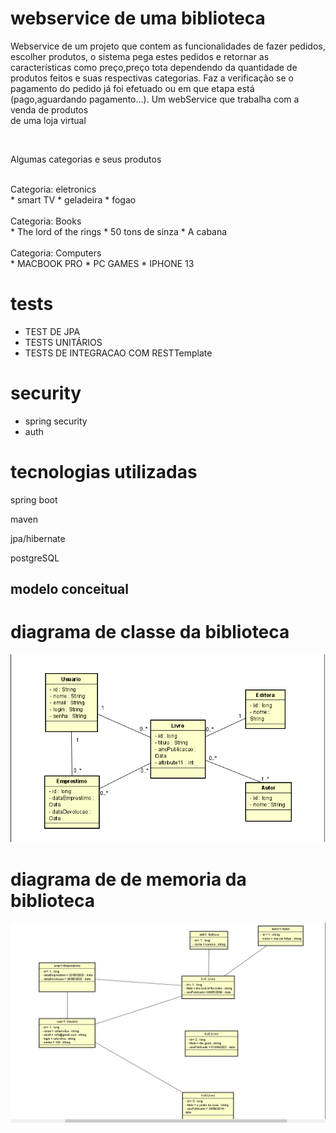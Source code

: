 # webservice de uma biblioteca

Webservice de um projeto que contem as funcionalidades de fazer pedidos, escolher produtos, o sistema pega estes pedidos e retornar as
características como preço,preço tota dependendo da quantidade de produtos feitos e suas respectivas categorias. Faz a verificação se o 
pagamento do pedido já foi efetuado ou em que etapa está (pago,aguardando pagamento...).  Um webService que trabalha com a venda de produtos  
de uma loja virtual
  
  <br>
  
  Algumas categorias e seus produtos
  
  <br>
  Categoria: eletronics
  <br>
    * smart TV
    * geladeira
    * fogao
 
 <br>
 <br>
   Categoria: Books
  <br>
    * The lord of the rings
    * 50 tons de sinza
    * A cabana
    
  <br>  
  <br>
  Categoria: Computers
  <br>
    * MACBOOK PRO
    * PC GAMES
    * IPHONE 13
  
  
# tests
  * TEST DE JPA
  * TESTS UNITÁRIOS
  * TESTS DE INTEGRACAO COM RESTTemplate
  
# security
  * spring security
  * auth
  
# tecnologias utilizadas
  spring boot<p>
  maven<p>
  jpa/hibernate<p>
  postgreSQL
  
## modelo conceitual

# diagrama de classe da biblioteca
<img src="https://github.com/guilhermewt/assets/blob/main/IMAGE%20-%20diagrama%20de%20classe%20da%20biblioteca.png">


# diagrama de de memoria da biblioteca
<img src="https://github.com/guilhermewt/assets/blob/main/IMAGE-%20diagrama%20de%20memoria.png">

